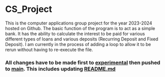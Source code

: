 # CS_Project
This is the computer applications group project for the year 2023-2024 hosted on Github. The basic function of the program is to act as a simple bank.
It has the ability to calculate the interest to be paid for various different types of loans and various deposits (Recurring Deposit and Fixed Deposit).
I am currently in the process of adding a loop to allow it to be rerun without having to re-execute the file.

### **All changes have to be made first to [experimental](https://github.com/Apple-User-163/CS_Project/tree/experimental) then pushed to [main](https://github.com/Apple-User-163/CS_Project/tree/main). This includes updating [README.md](https://github.com/Apple-User-163/CS_Project/blob/main/README.md)**
